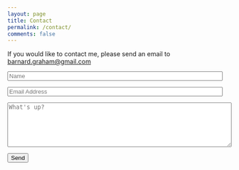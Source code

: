 ```yaml
---
layout: page
title: Contact
permalink: /contact/
comments: false
---
```


If you would like to contact me, please send an email to barnard.graham@gmail.com

<form method="POST" action="//formspree.io/barnard.graham@gmail.com">
    <p><input style="width:96%;" type="text" name="name" class="contact-name" placeholder="Name" ></p>
    <p><input style="width:96%;" type="email" name="_replyto" class="contact-email" placeholder="Email Address"></p>
   	<p><textarea name="body" placeholder="What's up?" style="width:100%; height: 100px;" ></textarea></p>
   	<input type="hidden" name="_next" value="/thanks" />
    <input type="submit" value="Send">
</form>